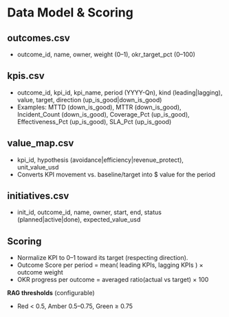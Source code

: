# Data Model & Scoring

## outcomes.csv
- outcome_id, name, owner, weight (0–1), okr_target_pct (0–100)

## kpis.csv
- outcome_id, kpi_id, kpi_name, period (YYYY-Qn), kind (leading|lagging),
  value, target, direction (up_is_good|down_is_good)
- Examples: MTTD (down_is_good), MTTR (down_is_good), Incident_Count (down_is_good),
  Coverage_Pct (up_is_good), Effectiveness_Pct (up_is_good), SLA_Pct (up_is_good)

## value_map.csv
- kpi_id, hypothesis (avoidance|efficiency|revenue_protect), unit_value_usd
- Converts KPI movement vs. baseline/target into $ value for the period

## initiatives.csv
- init_id, outcome_id, name, owner, start, end, status (planned|active|done), expected_value_usd

## Scoring
- Normalize KPI to 0–1 toward its target (respecting direction).
- Outcome Score per period = mean( leading KPIs, lagging KPIs ) × outcome weight
- OKR progress per outcome = averaged ratio(actual vs target) × 100

**RAG thresholds** (configurable)
- Red < 0.5, Amber 0.5–0.75, Green ≥ 0.75
